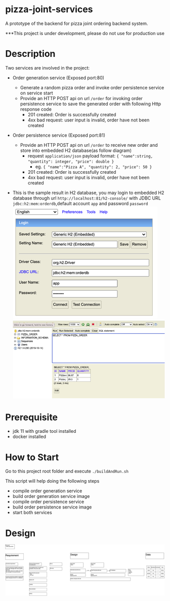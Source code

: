 # pizza-joint-services

A prototype of the backend for pizza joint ordering backend system.

***This project is under development, please do not use for production use


# Description
Two services are involved in the project:
* Order generation service (Exposed port:80)
    * Generate a random pizza order and invoke order persistence service on service start
    * Provide an HTTP POST api on url `/order` for invoking order persistence service to save the generated order with following Http response code
        *  201 created: Order is successfully created
        *  4xx bad request: user input is invalid, order have not been created
* Order persistence service (Exposed port:81)
    * Provide an HTTP POST api on url `/order` to receive new order and store into embedded H2 database(as follow diagram)
        * request `application/json` payload format: `{
              "name":string,
              "quantity": integer,
              "price": double
              }`
            * eg. `{
              "name":"Pizza A",
              "quantity": 2,
              "price": 50
              }`
        *  201 created: Order is successfully created
        *  4xx bad request: user input is invalid, order have not been created

* This is the sample result in H2 database, you may login to embedded H2 database through url `http://localhost:81/h2-console/` with JDBC URL `jdbc:h2:mem:orderdb`,default account `app` and password `password`
![alt text](h2-login.png)
![alt text](db_result_sample.png)

# Prerequisite
* jdk 11 with gradle tool installed 
* docker installed

# How to Start
Go to this project root folder and execute `./buildAndRun.sh` 

This script will help doing the following steps
* compile order generation service
* build order generation service image
* compile order persistence service
* build order persistence service image
* start both services

# Design
![alt text](Pizza%20joint%20design.png)